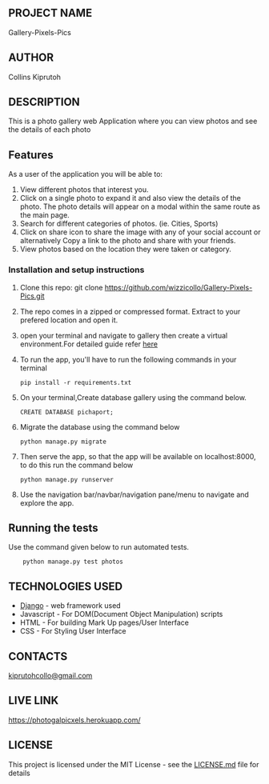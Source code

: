 ## PROJECT NAME 
  Gallery-Pixels-Pics

## AUTHOR   
  Collins Kiprutoh

## DESCRIPTION 
  This is a photo gallery web Application where you can view photos and see the details of each photo   

## Features
As a user of the application you will be able to:

1. View different photos that interest you.
2. Click on a single photo to expand it and also view the details of the photo. The photo details will appear on a modal within the same route as the main page.
3. Search for different categories of photos. (ie. Cities, Sports)
4. Click on share icon to share the image with any of your social account or alternatively Copy a link to the photo and share with your friends.
5. View photos based on the location they were taken or category.  

### Installation and setup instructions    
 1. Clone this repo: git clone https://github.com/wizzicollo/Gallery-Pixels-Pics.git
 2. The repo comes in a zipped or compressed format. Extract to your prefered location and open it.
 3. open your terminal and navigate to gallery then create a virtual environment.For detailed guide refer  [here](https://packaging.python.org/guides/installing-using-pip-and-virtualenv/)
 4. To run the app, you'll have to run the following commands in your terminal
     
        pip install -r requirements.txt
 5. On your terminal,Create database gallery using the command below.

        CREATE DATABASE pichaport;
 6. Migrate the database using the command below

        python manage.py migrate
 7. Then serve the app, so that the app will be available on localhost:8000, to do this run the command below

        python manage.py runserver
 8. Use the navigation bar/navbar/navigation pane/menu to navigate and explore the app.

## Running the tests
  Use the command given below to run automated tests.

        python manage.py test photos

## TECHNOLOGIES USED

* [Django](https://www.djangoproject.com/) - web framework used
* Javascript - For DOM(Document Object Manipulation) scripts
* HTML - For building Mark Up pages/User Interface
* CSS - For Styling User Interface

## CONTACTS
 kiprutohcollo@gmail.com

## LIVE LINK 
  https://photogalpicxels.herokuapp.com/

## LICENSE 

This project is licensed under the MIT License - see the [LICENSE.md](LICENSE.md) file for details